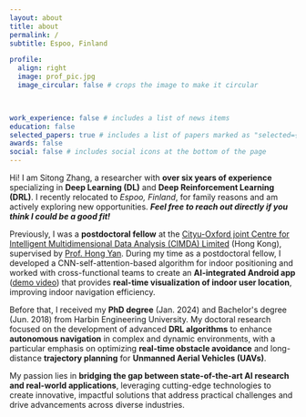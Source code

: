 ```yaml
---
layout: about
title: about
permalink: /
subtitle: Espoo, Finland

profile:
  align: right
  image: prof_pic.jpg
  image_circular: false # crops the image to make it circular

    

work_experience: false # includes a list of news items
education: false
selected_papers: true # includes a list of papers marked as "selected={true}"
awards: false
social: false # includes social icons at the bottom of the page
---
```



Hi! I am Sitong Zhang, a researcher with **over six years of experience** specializing in **Deep Learning (DL)** and **Deep Reinforcement Learning (DRL)**. I recently relocated to *Espoo, Finland*, for family reasons and am actively exploring new opportunities. ***Feel free to reach out directly if you think I could be a good fit!***

Previously, I was a **postdoctoral fellow** at the [Cityu-Oxford joint Centre for Intelligent Multidimensional Data Analysis (CIMDA) Limited](https://www.innocimda.com/index.html) (Hong Kong), supervised by [Prof. Hong Yan](https://www.ee.cityu.edu.hk/~hpyan/). 
During my time as a postdoctoral fellow, I developed a CNN-self-attention-based algorithm for indoor positioning and worked with cross-functional teams to create an **AI-integrated Android app** ([demo video](https://youtu.be/-vnb9UGy3qE?si=u0UfoA5vNOybk84e)) that provides **real-time visualization of indoor user location**, improving indoor navigation efficiency. 

Before that, I received my **PhD degree** (Jan. 2024) and Bachelor's degree (Jun. 2018) from Harbin Engineering University. 
My doctoral research focused on the development of advanced **DRL algorithms** to enhance **autonomous navigation** in complex and dynamic environments, with a particular emphasis on optimizing **real-time obstacle avoidance** and long-distance **trajectory planning** for **Unmanned Aerial Vehicles (UAVs)**. 

My passion lies in **bridging the gap between state-of-the-art AI research and real-world applications**, leveraging cutting-edge technologies to create innovative, impactful solutions that address practical challenges and drive advancements across diverse industries.
